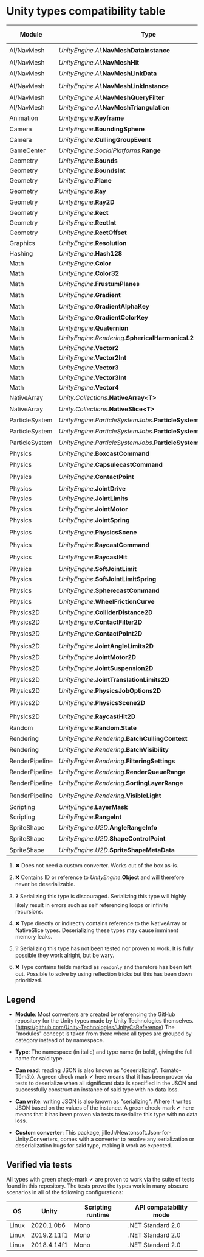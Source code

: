 # Unity types compatibility table

| Module | Type | Can read | Can write | Custom converter
| --- | --- | --- | --- | --- |
| AI/NavMesh | _UnityEngine.<i></i>AI_.**NavMeshDataInstance** | ❌<sup>[[2]](#footnote-2)</sup> | ❓<sup>[[3]](#footnote-3)</sup> | ❌<sup>[[2]](#footnote-2)</sup>
| AI/NavMesh | _UnityEngine.<i></i>AI_.**NavMeshHit** | ✔ | ✔ | ✖<sup>[[1]](#footnote-1)</sup>
| AI/NavMesh | _UnityEngine.<i></i>AI_.**NavMeshLinkData** | ✔ | ✔ | ✖<sup>[[1]](#footnote-1)</sup>
| AI/NavMesh | _UnityEngine.<i></i>AI_.**NavMeshLinkInstance** | ❌<sup>[[2]](#footnote-2)</sup> | ❓<sup>[[3]](#footnote-3)</sup> | ❌<sup>[[2]](#footnote-2)</sup>
| AI/NavMesh | _UnityEngine.<i></i>AI_.**NavMeshQueryFilter** | ✔ | ✔ | ✔
| AI/NavMesh | _UnityEngine.<i></i>AI_.**NavMeshTriangulation** | ✔ | ✔ | ✔
| Animation | _UnityEngine_.**Keyframe** | ✔ | ✔ | ✖<sup>[[1]](#footnote-1)</sup>
| Camera | _UnityEngine_.**BoundingSphere** | ✔ | ✔ | ✖<sup>[[1]](#footnote-1)</sup>
| Camera | _UnityEngine_.**CullingGroupEvent** | ✔ | ✔ | ✔
| GameCenter | _UnityEngine.SocialPlatforms_.**Range** | ✔ | ✔ | ✖<sup>[[1]](#footnote-1)</sup>
| Geometry | _UnityEngine_.**Bounds** | ✔ | ✔ | ✔
| Geometry | _UnityEngine_.**BoundsInt** | ✔ | ✔ | ✔
| Geometry | _UnityEngine_.**Plane** | ✔ | ✔ | ✔
| Geometry | _UnityEngine_.**Ray** | ✔ | ✔ | ✖<sup>[[1]](#footnote-1)</sup>
| Geometry | _UnityEngine_.**Ray2D** | ✔ | ✔ | ✖<sup>[[1]](#footnote-1)</sup>
| Geometry | _UnityEngine_.**Rect** | ✔ | ✔ | ✔
| Geometry | _UnityEngine_.**RectInt** | ✔ | ✔ | ✔
| Geometry | _UnityEngine_.**RectOffset** | ✔ | ✔ | ✔
| Graphics | _UnityEngine_.**Resolution** | ✔ | ✔ | ✖<sup>[[1]](#footnote-1)</sup>
| Hashing | _UnityEngine_.**Hash128** | ✔ | ✔ | ✔
| Math | _UnityEngine_.**Color** | ✔ | ✔ | ✔
| Math | _UnityEngine_.**Color32** | ✔ | ✔ | ✔
| Math | _UnityEngine_.**FrustumPlanes** | ✔ | ✔ | ✖<sup>[[1]](#footnote-1)</sup>
| Math | _UnityEngine_.**Gradient** | ✔ | ✔ | ✖<sup>[[1]](#footnote-1)</sup>
| Math | _UnityEngine_.**GradientAlphaKey** | ✔ | ✔ | ✖<sup>[[1]](#footnote-1)</sup>
| Math | _UnityEngine_.**GradientColorKey** | ✔ | ✔ | ✖<sup>[[1]](#footnote-1)</sup>
| Math | _UnityEngine_.**Quaternion** | ✔ | ✔ | ✔
| Math | _UnityEngine.Rendering_.**SphericalHarmonicsL2** | ✔ | ✔ | ✔
| Math | _UnityEngine_.**Vector2** | ✔ | ✔ | ✔
| Math | _UnityEngine_.**Vector2Int** | ✔ | ✔ | ✔
| Math | _UnityEngine_.**Vector3** | ✔ | ✔ | ✔
| Math | _UnityEngine_.**Vector3Int** | ✔ | ✔ | ✔
| Math | _UnityEngine_.**Vector4** | ✔ | ✔ | ✔
| NativeArray | _Unity.Collections_.**NativeArray&lt;T&gt;** | ❌<sup>[[4]](#footnote-4)</sup> | ✔ | ✔
| NativeArray | _Unity.Collections_.**NativeSlice&lt;T&gt;** | ❌<sup>[[4]](#footnote-4)</sup> | ✔ | ✔
| ParticleSystem | _UnityEngine.ParticleSystemJobs_.**ParticleSystemJobData** | ❌<sup>[[4]](#footnote-4)</sup> | ❔<sup>[[5]](#footnote-5)</sup> | ❌<sup>[[4]](#footnote-4)</sup>
| ParticleSystem | _UnityEngine.ParticleSystemJobs_.**ParticleSystemNativeArray3** | ❌<sup>[[4]](#footnote-4)</sup> | ❔<sup>[[5]](#footnote-5)</sup> | ❌<sup>[[4]](#footnote-4)</sup>
| ParticleSystem | _UnityEngine.ParticleSystemJobs_.**ParticleSystemNativeArray4** | ❌<sup>[[4]](#footnote-4)</sup> | ❔<sup>[[5]](#footnote-5)</sup> | ❌<sup>[[4]](#footnote-4)</sup>
| Physics | _UnityEngine_.**BoxcastCommand** | ✔ | ✔ | ✖<sup>[[1]](#footnote-1)</sup>
| Physics | _UnityEngine_.**CapsulecastCommand** | ✔ | ✔ | ✖<sup>[[1]](#footnote-1)</sup>
| Physics | _UnityEngine_.**ContactPoint** | ❌<sup>[[2]](#footnote-2)</sup> | ❓<sup>[[3]](#footnote-3)</sup> | ❌<sup>[[2]](#footnote-2)</sup>
| Physics | _UnityEngine_.**JointDrive** | ✔ | ✔ | ✔
| Physics | _UnityEngine_.**JointLimits** | ✔ | ✔ | ✔
| Physics | _UnityEngine_.**JointMotor** | ✔ | ✔ | ✖<sup>[[1]](#footnote-1)</sup>
| Physics | _UnityEngine_.**JointSpring** | ✔ | ✔ | ✖<sup>[[1]](#footnote-1)</sup>
| Physics | _UnityEngine_.**PhysicsScene** | ❌<sup>[[2]](#footnote-2)</sup> | ❓<sup>[[3]](#footnote-3)</sup> | ❌<sup>[[2]](#footnote-2)</sup>
| Physics | _UnityEngine_.**RaycastCommand** | ✔ | ✔ | ✖<sup>[[1]](#footnote-1)</sup>
| Physics | _UnityEngine_.**RaycastHit** | ❌<sup>[[2]](#footnote-2)</sup> | ❓<sup>[[3]](#footnote-3)</sup> | ❌<sup>[[2]](#footnote-2)</sup>
| Physics | _UnityEngine_.**SoftJointLimit** | ✔ | ✔ | ✔
| Physics | _UnityEngine_.**SoftJointLimitSpring** | ✔ | ✔ | ✖<sup>[[1]](#footnote-1)</sup>
| Physics | _UnityEngine_.**SpherecastCommand** | ✔ | ✔ | ✖<sup>[[1]](#footnote-1)</sup>
| Physics | _UnityEngine_.**WheelFrictionCurve** | ✔ | ✔ | ✖<sup>[[1]](#footnote-1)</sup>
| Physics2D | _UnityEngine_.**ColliderDistance2D** | ✔ | ✔ | ✔
| Physics2D | _UnityEngine_.**ContactFilter2D** | ✔ | ✔ | ✔
| Physics2D | _UnityEngine_.**ContactPoint2D** | ❌<sup>[[2]](#footnote-2)</sup> | ❓<sup>[[3]](#footnote-3)</sup> | ❌<sup>[[2]](#footnote-2)</sup>
| Physics2D | _UnityEngine_.**JointAngleLimits2D** | ✔ | ✔ | ✖<sup>[[1]](#footnote-1)</sup>
| Physics2D | _UnityEngine_.**JointMotor2D** | ✔ | ✔ | ✖<sup>[[1]](#footnote-1)</sup>
| Physics2D | _UnityEngine_.**JointSuspension2D** | ✔ | ✔ | ✖<sup>[[1]](#footnote-1)</sup>
| Physics2D | _UnityEngine_.**JointTranslationLimits2D** | ✔ | ✔ | ✖<sup>[[1]](#footnote-1)</sup>
| Physics2D | _UnityEngine_.**PhysicsJobOptions2D** | ✔ | ✔ | ✖<sup>[[1]](#footnote-1)</sup>
| Physics2D | _UnityEngine_.**PhysicsScene2D** | ❌<sup>[[2]](#footnote-2)</sup> | ❓<sup>[[3]](#footnote-3)</sup> | ❌<sup>[[2]](#footnote-2)</sup>
| Physics2D | _UnityEngine_.**RaycastHit2D** | ❌<sup>[[2]](#footnote-2)</sup> | ❓<sup>[[3]](#footnote-3)</sup> | ❌<sup>[[2]](#footnote-2)</sup>
| Random | _UnityEngine_.**Random.State** | ✔ | ✔ | ✔
| Rendering | _UnityEngine.Rendering_.**BatchCullingContext** | ❌<sup>[[4]](#footnote-4)</sup> | ❔<sup>[[5]](#footnote-5)</sup> | ❌<sup>[[4]](#footnote-4)</sup>
| Rendering | _UnityEngine.Rendering_.**BatchVisibility** | ❌<sup>[[4]](#footnote-6)</sup> | ❔<sup>[[5]](#footnote-5)</sup> | ❌<sup>[[4]](#footnote-6)</sup>
| RenderPipeline | _UnityEngine.Rendering_.**FilteringSettings** | ✔ | ✔ | ✖<sup>[[1]](#footnote-1)</sup>
| RenderPipeline | _UnityEngine.Rendering_.**RenderQueueRange** | ✔ | ✔ | ✖<sup>[[1]](#footnote-1)</sup>
| RenderPipeline | _UnityEngine.Rendering_.**SortingLayerRange** | ✔ | ✔ | ✖<sup>[[1]](#footnote-1)</sup>
| RenderPipeline | _UnityEngine.Rendering_.**VisibleLight** | ❌<sup>[[2]](#footnote-2)</sup> | ❓<sup>[[3]](#footnote-3)</sup> | ❌<sup>[[2]](#footnote-2)</sup>
| Scripting | _UnityEngine_.**LayerMask** | ✔ | ✔ | ✔
| Scripting | _UnityEngine_.**RangeInt** | ✔ | ✔ | ✔
| SpriteShape | _UnityEngine.U2D_.**AngleRangeInfo** | ✔ | ✔ | ✖<sup>[[1]](#footnote-1)</sup>
| SpriteShape | _UnityEngine.U2D_.**ShapeControlPoint** | ✔ | ✔ | ✖<sup>[[1]](#footnote-1)</sup>
| SpriteShape | _UnityEngine.U2D_.**SpriteShapeMetaData** | ✔ | ✔ | ✖<sup>[[1]](#footnote-1)</sup>

1. ✖<a name="footnote-1"></a> Does not need a custom converter. Works out of the
    box as-is.

2. ❌<a name="footnote-2"></a> Contains ID or reference to _UnityEngine_.**Object** and
    will therefore never be deserializable.

3. ❓<a name="footnote-3"></a> Serializing this type is discouraged. Serializing
    this type will highly likely result in errors such as self referencing loops
    or infinite recursions.

4. ❌<a name="footnote-4"></a> Type directly or indirectly contains reference to
    the NativeArray or NativeSlice types. Deserializing these types may cause
    imminent memory leaks.

5. ❔<a name="footnote-5"></a> Serializing this type has not been tested nor
    proven to work. It is fully possible they work alright, but be wary.
    
6. ❌<a name="footnote-6"></a> Type contains fields marked as `readonly` and
    therefore has been left out. Possible to solve by using reflection tricks
    but this has been down prioritized.


## Legend

- **Module**: Most converters are created by referencing the GitHub repository
  for the Unity types made by Unity Technologies themselves.
  (<https://github.com/Unity-Technologies/UnityCsReference>)
  The "modules" concept is taken from there where all types are grouped by
  category instead of by namespace.

- **Type**: The namespace (in italic) and type name (in bold), giving the full
  name for said type.

- **Can read**: reading JSON is also known as "deserializing". Tómàtò-Tómátó.
  A green check mark ✔ here means that it has been proven via tests to
  deserialize when all significant data is specified in the JSON and
  successfully construct an instance of said type with no data loss.

- **Can write**: writing JSON is also known as "serializing". Where it writes
  JSON based on the values of the instance. A green check-mark ✔ here means
  that it has been proven via tests to serialize this type with no data loss.

- **Custom converter**: This package,
  jilleJr/Newtonsoft.Json-for-Unity.Converters, comes with a converter to
  resolve any serialization or deserialization bugs for said type, making it
  work as expected.

## Verified via tests

All types with green check-mark ✔ are proven to work via the suite of tests
found in this repository. The tests prove the types work in many obscure
scenarios in all of the following configurations:

| OS | Unity | Scripting runtime | API compatability mode |
| --- | --- | ---- | ---- |
| Linux | 2020.1.0b6 | Mono | .NET Standard 2.0
| Linux | 2019.2.11f1 | Mono | .NET Standard 2.0
| Linux | 2018.4.14f1 | Mono | .NET Standard 2.0
